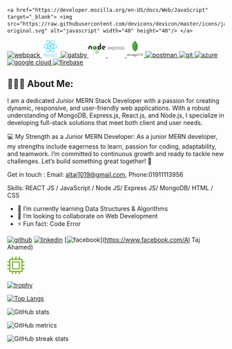     <a href="https://developer.mozilla.org/en-US/docs/Web/JavaScript" target="_blank"> <img src="https://raw.githubusercontent.com/devicons/devicon/master/icons/javascript/javascript-original.svg" alt="javascript" width="40" height="40"/> </a>
<a href="https://webpack.js.org/" target="_blank"> <img src="https://www.vectorlogo.zone/logos/js_webpack/js_webpack-icon.svg" alt="webpack" width="40" height="40"/> </a>
<a href="https://reactjs.org/" target="_blank"> <img src="https://raw.githubusercontent.com/devicons/devicon/master/icons/react/react-original-wordmark.svg" alt="react" width="40" height="40"/> </a>
<a href="https://www.gatsbyjs.com/" target="_blank"> <img src="https://www.vectorlogo.zone/logos/gatsbyjs/gatsbyjs-icon.svg" alt="gatsby" width="40" height="40"/> </a>
      <a href="https://nodejs.org" target="_blank"> <img src="https://raw.githubusercontent.com/devicons/devicon/master/icons/nodejs/nodejs-original-wordmark.svg" alt="nodejs" width="40" height="40"/> </a>
    <a href="https://expressjs.com" target="_blank"> <img src="https://raw.githubusercontent.com/devicons/devicon/master/icons/express/express-original-wordmark.svg" alt="express" width="40" height="40"/> </a>
    <a href="https://www.mongodb.com/" target="_blank"> <img src="https://raw.githubusercontent.com/devicons/devicon/master/icons/mongodb/mongodb-original-wordmark.svg" alt="mongodb" width="40" height="40"/> </a>
<a href="https://www.postman.com/" target="_blank"> <img src="https://www.vectorlogo.zone/logos/getpostman/getpostman-icon.svg" alt="postman" width="40" height="40"/> </a>
<a href="https://git-scm.com/" target="_blank"> <img src="https://www.vectorlogo.zone/logos/git-scm/git-scm-icon.svg" alt="git" width="40" height="40"/> </a>
<a href="https://azure.microsoft.com/en-us/" target="_blank"> <img src="https://www.vectorlogo.zone/logos/microsoft_azure/microsoft_azure-icon.svg" alt="azure" width="40" height="40"/> </a>
 <a href="https://cloud.google.com/" target="_blank"> <img src="https://www.vectorlogo.zone/logos/google_cloud/google_cloud-icon.svg" alt="google cloud" width="40" height="40"/> </a>
 <a href="https://firebase.google.com/" target="_blank"> <img src="https://www.vectorlogo.zone/logos/firebase/firebase-icon.svg" alt="firebase" width="40" height="40"/> </a>
    </p>

<h2 align="left">👨🏻‍💻 About Me:</h2>

I am a dedicated Junior MERN Stack Developer with a passion for creating dynamic, responsive, and user-friendly web applications. With a robust understanding of MongoDB, Express.js, React.js, and Node.js, I specialize in developing full-stack solutions that meet both client and user needs.

💻 My Strength as a Junior MERN Developer:
As a junior MERN developer, my strengths include eagerness to learn, passion for coding, adaptability, and teamwork. I’m committed to continuous growth and ready to tackle new challenges. Let’s build something great together! 💪

Get in touch :
Email: altaj1019@gmail.com,
Phone:01911113956

Skills:  REACT JS / JavaScript / Node JS/ Express JS/ MongoDB/ HTML / CSS

- 🌱 I’m currently learning Data Structures & Algorithms 
- 👯 I’m looking to collaborate on Web Development 
- ⚡ Fun fact: Code Error 


[<img src='https://cdn.jsdelivr.net/npm/simple-icons@3.0.1/icons/github.svg' alt='github' height='40'>](https://github.com/altaj1)  [<img src='https://cdn.jsdelivr.net/npm/simple-icons@3.0.1/icons/linkedin.svg' alt='linkedin' height='40'>](https://www.linkedin.com/in/altaj1/)  [<img src='https://cdn.jsdelivr.net/npm/simple-icons@3.0.1/icons/facebook.svg' alt='facebook' height='40'>](https://www.facebook.com/Al Taj Ahamed)  

<a href='https://docs.github.com/en/developers'><img src='https://raw.githubusercontent.com/acervenky/animated-github-badges/master/assets/devbadge.gif' width='40' height='40'></a> 

[![trophy](https://github-profile-trophy.vercel.app/?username=altaj1)](https://github.com/ryo-ma/github-profile-trophy)

[![Top Langs](https://github-readme-stats.vercel.app/api/top-langs/?username=altaj1)](https://github.com/anuraghazra/github-readme-stats)

![GitHub stats](https://github-readme-stats.vercel.app/api?username=altaj1&show_icons=true&count_private=true)  

![GitHub metrics](https://metrics.lecoq.io/altaj1)  

![GitHub streak stats](https://streak-stats.demolab.com/?user=altaj1)  

